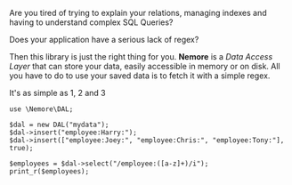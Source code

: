 Are you tired of trying to explain your relations, managing indexes and having to understand complex SQL Queries?

Does your application have a serious lack of regex?

Then this library is just the right thing for you. **Nemore** is a *Data Access Layer* that can store your data, easily accessible in memory or on disk. All you have to do to use your saved data is to fetch it with a simple regex. 

It's as simple as 1, 2 and 3

    use \Nemore\DAL;

    $dal = new DAL("mydata");
    $dal->insert("employee:Harry:");
    $dal->insert(["employee:Joey:", "employee:Chris:", "employee:Tony:"], true);

    $employees = $dal->select("/employee:([a-z]+)/i");
    print_r($employees);

